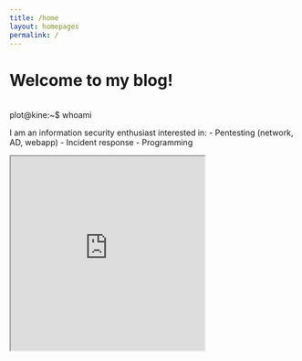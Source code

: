 ```yaml
---
title: /home
layout: homepages
permalink: /
---
```


<h1>Welcome to my blog!</h1>

<p><br>plot@kine:~$ whoami<mark><blink> </blink></mark></p>

<p>I am an information security enthusiast interested in:
- Pentesting (network, AD, webapp)
- Incident response
- Programming</p>

<p><iframe src="https://editor.p5js.org/Plotkine/present/kmFef9ExW" width="340px" height="340px" frameBorder="1" title="gameOfLife"></iframe></p>
